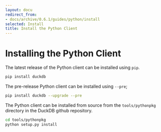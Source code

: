 ```yaml
---
layout: docu
redirect_from:
- docs/archive/0.6.1/guides/python/install
selected: Install
title: Install the Python Client
---
```


# Installing the Python Client

The latest release of the Python client can be installed using `pip`.

```sh
pip install duckdb
```

The pre-release Python client can be installed using `--pre`;

```sh
pip install duckdb --upgrade --pre
```

The Python client can be installed from source from the `tools/pythonpkg` directory in the DuckDB github repository.

```sh
cd tools/pythonpkg
python setup.py install
```